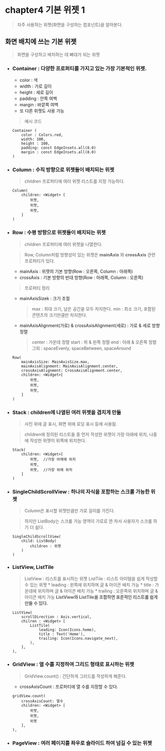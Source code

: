 # chapter4 기본 위젯 1
> 자주 사용하는 위젯(화면을 구성하는 컴포넌트)을 알아본다.

## 화면 배치에 쓰는 기본 위젯
> 화면을 구성하고 배치하는 데 뼈대가 되는 위젯

* ### Container : 다양한 프로퍼티를 가지고 있는 가장 기본적인 위젯.
    * color : 색
    * width : 가로 길이
    * height : 세로 길이
    * padding : 안쪽 여백
    * margin : 바깥쪽 여백
    * 또 다른 위젯도 사용 가능
    > 예시 코드
    ```
    Container (
        color : Colors.red,
        width: 100,
        height : 100,
        padding: const EdgeInsets.all(8.0)
        margin : const EdgeInsets.all(8.0)
    )
    ```
* ### Column : 수직 방향으로 위젯들이 배치되는 위젯
    > children 프로퍼티에 여러 위젯 리스트를 지정 가능하다.
    ```
    Column(
        children: <Widget> [
            위젯,
            위젯,
            위젯,
        ]
    )
    ```
* ### Row : 수평 방향으로 위젯들이 배치되는 위젯
    > children 프로퍼티에 여러 위젯을 나열한다.

    > Row, Column처럼 방향성이 있는 위젯은 __mainAxis__ 와 __crossAxis__ 관련 프로퍼티가 있다.
    * mainAxis : 위젯의 기본 방향(Row : 오른쪽, Column : 아래쪽)
    * crossAxis : 기본 방향의 반대 방향(Row : 아래쪽, Column : 오른쪽)
    > 프로퍼티 정리
    * mainAxisSizek : 크기 조절
        > max : 최대 크기, 남은 공간을 모두 차지한다.
        > min : 최소 크기, 포함된 콘텐츠의 크기만큼만 차지한다.
    * mainAxisAlignment(가로) & crossAxisAlignment(세로) : 가로 & 세로 방향 정렬
        > center : 가운데 정렬
        > start : 위 & 왼쪽 정렬
        > end : 아래 & 오른쪽 정렬
        > 그외 : spaceEvenly, spaceBetween, spaceAround
    ```
    Row(
        mainAxisSize: MainAxisSize.max,
        mainAxisAlignment: MainAxisAlignment.center,
        crossAxisAlignment: CrossAxisAlignment.center,
        children: <Widget>[
            위젯,
            위젯,
            위젯,
        ]
    )
    ```
* ### Stack : children에 나열된 여러 위젯을 겹치게 만듦
    > 사진 위에 글 표시, 화면 위에 로딩 표시 등에 사용됨.

    > children에 정의된 리스트들 중 먼저 작성한 위젯이 가장 아래에 위치, 나중에 작성한 위젯이 위쪽에 위치한다.
    ```
    Stack(
        children: <Widget>[
            위젯,  //가장 아래에 위치
            위젯,
            위젯,  //가장 위에 위치
        ]
    )
    ```
* ### SingleChildScrollView : 하나의 자식을 포함하는 스크롤 가능한 위젯
    > Column은 표시할 위젯만큼만 가로 길이를 가진다.
    
    > 하지만 ListBody는 스크롤 가능 영역이 가로로 꽌 차서 사용자가 스크롤 하기 더 쉽다.
    ```
    SingleChildScrollView(
        child: ListBody(
            children : 위젯
        )
    )
    ```
* ### ListView, ListTile
    > ListView : 리스트를 표시하는 위젯
    > ListTile : 리스트 아이템을 쉽게 작성할수 있는 위젯
        * leading : 왼쪽에 위치하며 글 & 아이콘 배치 가능
        * title : 가운데에 위치하며 글 & 아이콘 배치 가능
        * trailing : 오른쪽위 위치하며 글 & 아이콘 배치 가능
    __ListView와 ListTile을 조합하면 표준적인 리스트를 쉽게 만들 수 있다.__
    ```
    ListView(
        scrollDirection : Axis.vertical,
        chilren : <Widget> [
            ListTile(
                leading: Icon(Icons.home),
                title : Text('Home'),
                trailing: Icon(Icons.navigate_next),
            ),
        ],
    ),
    ```
* ### GridView : 열 수를 지정하여 그리드 형태로 표시하는 위젯
    > GridView.count() : 간단하게 그리드를 작성하게 해준다.
    * crossAxisCount : 프로퍼티에 열 수를 지정할 수 있다.
    ```
    gridView.count(
        crossAxisCount: 열수
        children: <Widget> [
            위젯,
            위젯,
            위젯
        ],
    ),
    ```
* ### PageView : 여러 페이지를 좌우로 슬라이드 하여 넘길 수 있는 위젯
    